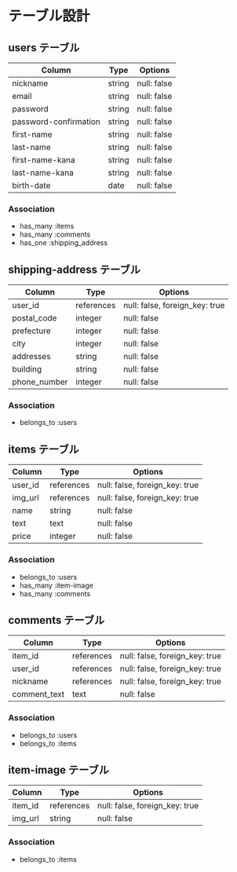 # テーブル設計

## users テーブル

| Column                | Type     | Options     |
| --------------------- | -------- | ----------- |
| nickname              | string   | null: false |
| email                 | string   | null: false |
| password              | string   | null: false |
| password-confirmation | string   | null: false |
| first-name            | string   | null: false |
| last-name             | string   | null: false |
| first-name-kana       | string   | null: false |
| last-name-kana        | string   | null: false |
| birth-date            | date     | null: false |

### Association

- has_many :items
- has_many :comments
- has_one :shipping_address


## shipping-address テーブル

| Column       | Type       | Options                        |
| ------------ | ---------- | ------------------------------ |
| user_id      | references | null: false, foreign_key: true |
| postal_code  | integer    | null: false                    |
| prefecture   | integer    | null: false                    |
| city         | integer    | null: false                    |
| addresses    | string     | null: false                    |
| building     | string     | null: false                    |
| phone_number | integer    | null: false                    |

### Association

- belongs_to :users


## items テーブル

| Column    | Type       | Options                        |
| ----------| ---------- | ------------------------------ |
| user_id   | references | null: false, foreign_key: true |
| img_url   | references | null: false, foreign_key: true |
| name      | string     | null: false                    |
| text      | text       | null: false                    |
| price     | integer    | null: false                    |

### Association

- belongs_to :users
- has_many :item-image
- has_many :comments


## comments テーブル

| Column       | Type       | Options                        |
| ------------ | ---------- | ------------------------------ |
| item_id      | references | null: false, foreign_key: true |
| user_id      | references | null: false, foreign_key: true |
| nickname     | references | null: false, foreign_key: true |
| comment_text | text       | null: false                    |

### Association

- belongs_to :users
- belongs_to :items


## item-image テーブル

| Column         | Type       | Options                        |
| -------------- | ---------- | ------------------------------ |
| item_id        | references | null: false, foreign_key: true |
| img_url        | string     | null: false                    |

### Association

- belongs_to :items